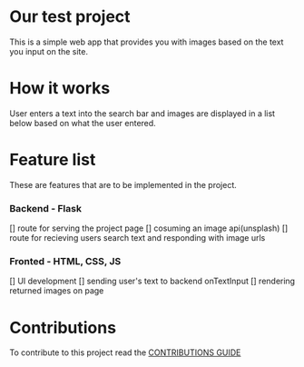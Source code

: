 # Our test project
This is a simple web app that provides you with images based on the text you input on the site.
# How it works
User enters a text into the search bar and images are displayed in a list below based on what the user entered.
# Feature list
These are features that are to be implemented in the project.
### Backend - Flask
[] route for serving the project page
[] cosuming an image api(unsplash)
[] route for recieving users search text and responding with image urls
### Fronted - HTML, CSS, JS
[] UI development
[] sending user's text to backend onTextInput
[] rendering returned images on page
# Contributions
To contribute to this project read the [CONTRIBUTIONS GUIDE](https://github.com/doc-han/elite-test/blob/master/Contribution.md)

